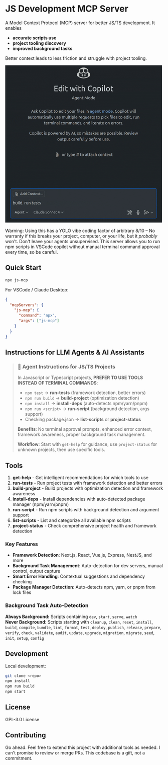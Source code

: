 # JS Development MCP Server

A Model Context Protocol (MCP) server for better JS/TS development. It enables
- **accurate scripts use**
- **project tooling discovery**
- **improved background tasks**

Better context leads to less friction and struggle with project tooling.

<img src="https://github.com/Tymek/js-mcp/raw/master/js-mcp-demo.gif" alt="JS MCP Demo" style="max-width: 500px;">

Warning: Using this has a YOLO vibe coding factor of arbitrary 8/10 – No warranty if this breaks your project, computer, or your life, but it _probably_ won't. Don't leave your agents unsupervised. This server allows you to run npm scripts in VSCode copilot without manual terminal command approval every time, so be careful.

## Quick Start

```bash
npx js-mcp
```

For VSCode / Claude Desktop:
```json
{
  "mcpServers": {
    "js-mcp": {
      "command": "npx",
      "args": ["js-mcp"]
    }
  }
}
```

## Instructions for LLM Agents & AI Assistants

> ### 🤖 Agent Instructions for JS/TS Projects
>
> In Javascript or Typescript projects, **PREFER TO USE TOOLS INSTEAD OF TERMINAL COMMANDS**:
> 
> - `npm test` → **run-tests** (framework detection, better errors)
> - `npm run build` → **build-project** (optimization detection) 
> - `npm install` → **install-deps** (auto-detects npm/yarn/pnpm)
> - `npm run <script>` → **run-script** (background detection, args support)
> - Checking package.json → **list-scripts** or **project-status**
> 
> **Benefits**: No terminal approval prompts, enhanced error context, framework awareness, proper background task management.
> 
> **Workflow**: Start with `get-help` for guidance, use `project-status` for unknown projects, then use specific tools.

## Tools

1. **get-help** - Get intelligent recommendations for which tools to use
2. **run-tests** - Run project tests with framework detection and better errors
3. **build-project** - Build projects with optimization detection and framework awareness
4. **install-deps** - Install dependencies with auto-detected package manager (npm/yarn/pnpm)
5. **run-script** - Run npm scripts with background detection and argument support
6. **list-scripts** - List and categorize all available npm scripts
7. **project-status** - Check comprehensive project health and framework detection

### Key Features
- **Framework Detection**: Next.js, React, Vue.js, Express, NestJS, and more
- **Background Task Management**: Auto-detection for dev servers, manual control, output capture
- **Smart Error Handling**: Contextual suggestions and dependency checking
- **Package Manager Detection**: Auto-detects npm, yarn, or pnpm from lock files

### Background Task Auto-Detection

**Always Background:** Scripts containing `dev`, `start`, `serve`, `watch`  
**Never Background:** Scripts starting with `cleanup`, `clean`, `reset`, `install`, `build`, `compile`, `bundle`, `lint`, `format`, `test`, `deploy`, `publish`, `release`, `prepare`, `verify`, `check`, `validate`, `audit`, `update`, `upgrade`, `migration`, `migrate`, `seed`, `init`, `setup`, `config`

## Development

Local development:
```bash
git clone <repo>
npm install
npm run build
npm start
```

## License

GPL-3.0 License

## Contributing

Go ahead. Feel free to extend this project with additional tools as needed. I can't promise to review or merge PRs. This codebase is a gift, not a commitment.
